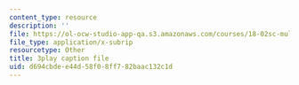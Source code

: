 ```yaml
---
content_type: resource
description: ''
file: https://ol-ocw-studio-app-qa.s3.amazonaws.com/courses/18-02sc-multivariable-calculus-fall-2010/d694cbdee44d58f08ff782baac132c1d_SgJo7_4mp6w.vtt
file_type: application/x-subrip
resourcetype: Other
title: 3play caption file
uid: d694cbde-e44d-58f0-8ff7-82baac132c1d
---
```

